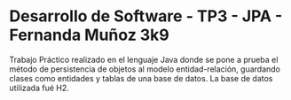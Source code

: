 # Desarrollo de Software - TP3 - JPA - Fernanda Muñoz 3k9

Trabajo Práctico realizado en el lenguaje Java donde se pone a prueba el método de persistencia de objetos al modelo entidad-relación, guardando clases como entidades y tablas de una base de datos.
La base de datos utilizada fué H2.
